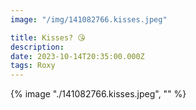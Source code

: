 ```yaml
---
image: "/img/141082766.kisses.jpeg"

title: Kisses? 😘
description: 
date: 2023-10-14T20:35:00.000Z
tags: Roxy
---
```

{% image "./141082766.kisses.jpeg", "" %}